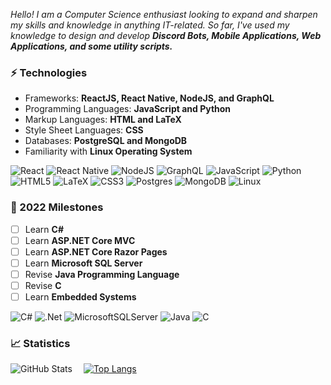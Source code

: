 *Hello! I am a Computer Science enthusiast looking to expand and sharpen my skills and knowledge in anything IT-related. So far, I've used my knowledge to design and develop **Discord Bots, Mobile Applications, Web Applications, and some utility scripts.***

### ⚡ Technologies

- Frameworks: **ReactJS, React Native, NodeJS, and GraphQL**
- Programming Languages: **JavaScript and Python**
- Markup Languages: **HTML and LaTeX**
- Style Sheet Languages: **CSS**
- Databases: **PostgreSQL and MongoDB**
- Familiarity with **Linux Operating System**

![React](https://img.shields.io/badge/react-%2320232a.svg?style=for-the-badge&logo=react&logoColor=%2361DAFB)
![React Native](https://img.shields.io/badge/react_native-%2320232a.svg?style=for-the-badge&logo=react&logoColor=%2361DAFB)
![NodeJS](https://img.shields.io/badge/node.js-6DA55F?style=for-the-badge&logo=node.js&logoColor=white)
![GraphQL](https://img.shields.io/badge/-GraphQL-E10098?style=for-the-badge&logo=graphql&logoColor=white)
![JavaScript](https://img.shields.io/badge/javascript-%23323330.svg?style=for-the-badge&logo=javascript&logoColor=%23F7DF1E)
![Python](https://img.shields.io/badge/python-3670A0?style=for-the-badge&logo=python&logoColor=ffdd54)
![HTML5](https://img.shields.io/badge/html5-%23E34F26.svg?style=for-the-badge&logo=html5&logoColor=white)
![LaTeX](https://img.shields.io/badge/latex-%23008080.svg?style=for-the-badge&logo=latex&logoColor=white)
![CSS3](https://img.shields.io/badge/css3-%231572B6.svg?style=for-the-badge&logo=css3&logoColor=white)
![Postgres](https://img.shields.io/badge/postgres-%23316192.svg?style=for-the-badge&logo=postgresql&logoColor=white)
![MongoDB](https://img.shields.io/badge/MongoDB-%234ea94b.svg?style=for-the-badge&logo=mongodb&logoColor=white)
![Linux](https://img.shields.io/badge/Linux-FCC624?style=for-the-badge&logo=linux&logoColor=black)

### 📅 2022 Milestones
- [ ] Learn **C#**
- [ ] Learn **ASP.NET Core MVC**
- [ ] Learn **ASP.NET Core Razor Pages**
- [ ] Learn **Microsoft SQL Server**
- [ ] Revise **Java Programming Language**
- [ ] Revise **C**
- [ ] Learn **Embedded Systems**

![C#](https://img.shields.io/badge/c%23-%23239120.svg?style=for-the-badge&logo=c-sharp&logoColor=white)
![.Net](https://img.shields.io/badge/.NET-5C2D91?style=for-the-badge&logo=.net&logoColor=white)
![MicrosoftSQLServer](https://img.shields.io/badge/Microsoft%20SQL%20Sever-CC2927?style=for-the-badge&logo=microsoft%20sql%20server&logoColor=white)
![Java](https://img.shields.io/badge/java-%23ED8B00.svg?style=for-the-badge&logo=java&logoColor=white)
![C](https://img.shields.io/badge/c-%2300599C.svg?style=for-the-badge&logo=c&logoColor=white)

### 📈 Statistics

![GitHub Stats](https://github-readme-stats-riazufila.vercel.app/api?username=riazufila&count_private=true&show_icons=true&theme=apprentice)&emsp;
[![Top Langs](https://github-readme-stats-riazufila.vercel.app/api/top-langs/?username=riazufila&layout=compact&theme=apprentice)](https://github.com/anuraghazra/github-readme-stats)
